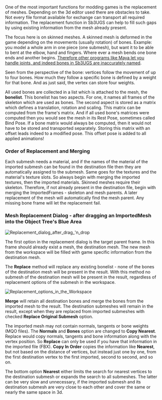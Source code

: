 One of the most important functions for modding games is the replacement of meshes. Depending on the 3d editor used there are obstacles to take. Not every file format available for exchange can transport all required information. The replacement function in Sb3UGS can help to fill such gaps by using existing information from the mesh already present.

The focus here is on skinned meshes. A skinned mesh is deformed in the game depending on the movements (usually rotation) of bones. Example: you model a whole arm in one piece (one submesh), but want it to be able to bent at the elbow, hand and fingers. Where ever a mesh bends one bone ends and another begins. [Therefore other programs like Maya let you handle joints, and indeed bones in Sb3UGS are inaccurately named](https://github.com/enimaroah/SB3Utility/wiki/Basic-terminology-in-different-tools-:-Bone-versus-Joint).

Seen from the perspective of the bone: vertices follow the movement of up to four bones. How much they follow a specific bone is defined by a weight for that bone. And as just said, the vertex can store four weights.

All used bones are collected in a list which is attached to the mesh, the **bonelist**. This bonelist has two aspects. For one, it names all frames of the skeleton which are used as bones. The second aspect is stored as a matrix which defines a translation, rotation and scaling. This matrix can be computed from the frame's matrix. And if all used bone's matrices were computed then you would see the mesh in its Rest Pose, sometimes called Bind Pose. If a bone matrix would always be computed, then it would not have to be stored and transported separately. Storing this matrix with an offset leads indeed to a modified pose. This offset pose is added to all applied animations!

### Order of Replacement and Merging
Each submesh needs a material, and if the names of the material of the imported submesh can be found in the destination file then they are automatically assigned to the submesh. Same goes for the textures and the material's texture slots. So always begin with merging the imported textures, then the imported materials.
Skinned meshes require their skeleton. Therefore, if not already present in the destination file, begin with merging the ImportedFrames - skeleton and mesh parents. A later replacement of the mesh will automatically find the mesh parent. Any missing bone frame will let the replacement fail.

### Mesh Replacement Dialog - after dragging an ImportedMesh into the Object Tree's Blue Area
![Replacement_dialog_after_drag_'n_drop](https://user-images.githubusercontent.com/104311725/167831060-e790f433-bfcc-4e01-8358-add57f3470f7.png)

The first option in the replacement dialog is the target parent frame. In this frame should already exist a mesh, the destination mesh. The new mesh from the workspace will be filled with game specific information from the destination mesh.

The **Replace** method will replace any existing bonelist - none of the bones of the destination mesh will be present in the result. With this method no submesh of the destination mesh will be present in the result, regardless of replacement options of the submesh in the workspace.

![Replacement_options_in_the_Workspace](https://user-images.githubusercontent.com/104311725/167831321-2080491b-9fda-4a7d-a9fb-f9584360f15c.png)

**Merge** will retain all destination bones and merge the bones from the imported mesh to the result. The destination submeshes will remain in the result, except when they are replaced from imported submeshes with checked **Replace Original Submesh** option.

The imported mesh may not contain normals, tangents or bone weights (MQO files). The **Normals** and **Bones** option are changed to **Copy Nearest**. Replace would copy normals, tangents and bone information along with the vertex position. So **Replace** can only be used if you have that information in the imported file (FBX). **Copy In Order** copies the information like **Nearest**, but not based on the distance of vertices, but instead just one by one, from the first destination vertex to the first imported, second to second, and so on.

The bottom option **Nearest** either limits the search for nearest vertices to the destination submesh or expands the search to all submeshes. The latter can be very slow and unnecessary, if the imported submesh and its destination submesh are very close to each other and cover the same or nearly the same space in 3d.